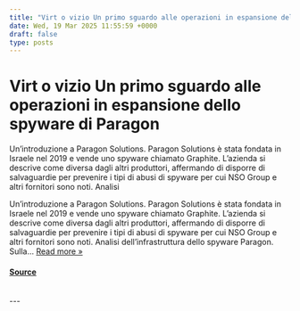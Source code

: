 ```yaml
---
title: "Virt o vizio Un primo sguardo alle operazioni in espansione dello spyware di Paragon"
date: Wed, 19 Mar 2025 11:55:59 +0000
draft: false
type: posts
---
```

# Virt o vizio Un primo sguardo alle operazioni in espansione dello spyware di Paragon





Un&#8217;introduzione a Paragon Solutions. Paragon Solutions &#232; stata fondata in Israele nel 2019 e vende uno spyware chiamato Graphite. L&#8217;azienda si descrive come diversa dagli altri produttori, affermando di disporre di salvaguardie per prevenire i tipi di abusi di spyware per cui NSO Group e altri fornitori sono noti. Analisi

Un’introduzione a Paragon Solutions. Paragon Solutions è stata fondata in Israele nel 2019 e vende uno spyware chiamato Graphite. L’azienda si descrive come diversa dagli altri produttori, affermando di disporre di salvaguardie per prevenire i tipi di abusi di spyware per cui NSO Group e altri fornitori sono noti. Analisi dell’infrastruttura dello spyware Paragon. Sulla... [Read more »](https://citizenlab.ca/2025/03/un-primo-sguardo-alle-operazioni-in-espansione-dello-spyware-di-paragon/ "Read Virtù o vizio? Un primo sguardo alle operazioni in espansione dello spyware di Paragon")

#### [Source](https://citizenlab.ca/2025/03/un-primo-sguardo-alle-operazioni-in-espansione-dello-spyware-di-paragon/)

<br/>
---
